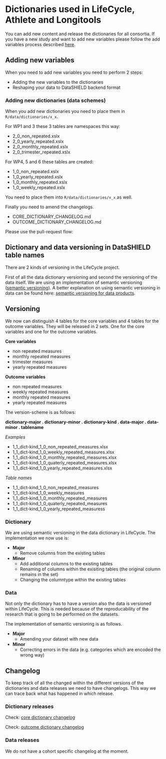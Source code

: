 # Dictionaries used in LifeCycle, Athlete and Longitools
You can add new content and release the dictionaries for all consortia. If you have a new study and want to add new variables please follow the add variables process described [here](https://github.com/lifecycle-project/ds-beta-dictionaries/content/README.md).

## Adding new variables
When you need to add new variables you need to perform 2 steps:
- Adding the new variables to the dictionaries
- Reshaping your data to DataSHIELD backend format

### Adding new dictionaries (data schemes)
When you add new dictionaries you need to place them in ```R/data/dictionaries/x_x```.

For WP1 and 3 these 3 tables are namespaces this way:
- 2_0_non_repeated.xslx
- 2_0_yearly_repeated.xslx
- 2_0_monthly_repeated.xslx
- 2_0_trimester_repeated.xslx

For WP4, 5 and 6 these tables are created:
- 1_0_non_repeated.xslx
- 1_0_yearly_repeated.xslx
- 1_0_monthly_repeated.xslx
- 1_0_weekly_repeated.xslx

You need to place them into ```R/data/dictionaries/x_x``` as well. 

Finally you need to amend the changelogs.

- CORE_DICTIONARY_CHANGELOG.md
- OUTCOME_DICTIONARY_CHANGELOG.md

Please use the pull-request flow: 

## Dictionary and data versioning in DataSHIELD table names
There are 2 kinds of versioning in the LifeCycle project.

First of all the data dictionary versioning and second the versioning of the data itself. We are using an implementation of semantic versioning ([semantic versioning](https://semver.org)). A better explanation on using semantic versioning in data can be found here: [semantic versioning for data products](https://medium.com/data-architect/semantic-versioning-for-data-products-2b060962093).

## Versioning
We now can distinguish 4 tables for the core variables and 4 tables for the outcome variables. They will be released in 2 sets. One for the core variables and one for the outcome variables.

**Core variables**
* non repeated measures
* monthly repeated measures
* trimester measures
* yearly repeated measures


**Outcome variables**
* non repeated measures
* weekly repeated measures
* monthly repeated measures
* yearly repeated measures


The version-scheme is as follows:

**dictionary-major . dictionary-minor . dictionary-kind . data-major . data-minor . tablename**

*Examples*
* 1_1_dict-kind_1_0_non_repeated_measures.xlsx
* 1_1_dict-kind_1_0_weekly_repeated_measures.xlsx
* 1_1_dict-kind_1_0_monthly_repeated_measures.xlsx
* 1_1_dict-kind_1_0_quaterly_repeated_measures.xlsx
* 1_1_dict-kind_1_0_yearly_repeated_measures.xlsx

*Table names*
* 1_1_dict-kind_1_0_non_repeated_measures
* 1_1_dict-kind_1_0_weekly_measures
* 1_1_dict-kind_1_0_monthly_repeated_measures
* 1_1_dict-kind_1_0_quaterly_repeated_measures
* 1_1_dict-kind_1_0_yearly_repeated_measuress

### Dictionary
We are using semantic versioning in the data dictionary in LifeCycle. The implementation we now use is:

* **Major**
  * Remove columns from the existing tables
* **Minor**
  * Add additional columns to the existing tables
  * Renaming of columns within the exisiting tables (the original column remains in the set)
  * Changing the columntype within the existing tables

### Data
Not only the dictionary has to have a version also the data is versioned within LifeCycle. This is needed because of the reproducability of the research that is going to be performed on the datasets.

The implementation of semantic versioning is as follows.
* **Major**
  * Amending your dataset with new data
* **Minor**
  * Correcting errors in the data (e.g. categories which are encoded the wrong way)

## Changelog
To keep track of all the changed within the different versions of the dictionaries and data releases we need to have changelogs. This way we can trace back what has happened in which release.

### Dictionary releases
Check: [core dictionary changelog](./changelogs/CORE_DICTIONARY_CHANGELOG.md)

Check: [outcome dictionary changelog](./changelogs/OUTCOME_DICTIONARY_CHANGELOG.md)


### Data releases
We do not have a cohort specific changelog at the moment.
